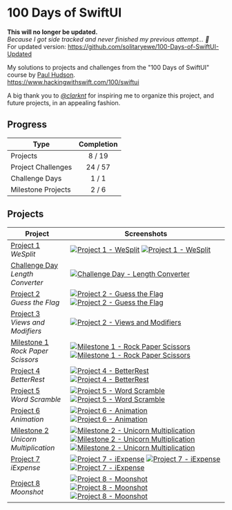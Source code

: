 # 100 Days of SwiftUI
<b>This will no longer be updated.</b><br>
<i>Because I got side tracked and never finished my previous attempt... 🫠</i><br>
For updated version: https://github.com/solitaryewe/100-Days-of-SwiftUI-Updated

My solutions to projects and challenges from the "100 Days of SwiftUI" course by [Paul Hudson](https://github.com/twostraws).<br>
https://www.hackingwithswift.com/100/swiftui

A big thank you to *[@clarknt](https://github.com/clarknt)* for inspiring me to organize this project, and future projects, in an appealing fashion.

## Progress

| Type | Completion |
| -------- | :----: |
| Projects | 8 / 19 |
| Project Challenges | 24 / 57 |
| Challenge Days | 1 / 1 |
| Milestone Projects | 2 / 6 |

## Projects

| Project | Screenshots |
| ------- | ---------- |
| [Project 1](https://github.com/solitaryewe/100-Days-of-SwiftUI/tree/main/Project-01) <br> *WeSplit* | [![Project 1 - WeSplit](https://github.com/solitaryewe/100-Days-of-SwiftUI/blob/main/Project-01/Screenshots/Project1-small.png)](https://github.com/solitaryewe/100-Days-of-SwiftUI/blob/main/Project-01/Screenshots/Project1-large.png) [![Project 1 - WeSplit](https://github.com/solitaryewe/100-Days-of-SwiftUI/blob/main/Project-01/Screenshots/Project1-challenges-small.png)](https://github.com/solitaryewe/100-Days-of-SwiftUI/blob/main/Project-01/Screenshots/Project1-challenges-large.png) |
| [Challenge Day](https://github.com/solitaryewe/100-Days-of-SwiftUI/tree/main/Challenge-Day) <br> *Length Converter* | [![Challenge Day - Length Converter](https://github.com/solitaryewe/100-Days-of-SwiftUI/blob/main/Challenge-Day/Screenshots/LengthConverter-small.png)](https://github.com/solitaryewe/100-Days-of-SwiftUI/blob/main/Challenge-Day/Screenshots/LengthConverter-large.png) |
| [Project 2](https://github.com/solitaryewe/100-Days-of-SwiftUI/tree/main/Project-02) <br> *Guess the Flag* | [![Project 2 - Guess the Flag](https://github.com/solitaryewe/100-Days-of-SwiftUI/blob/main/Project-02/Screenshots/Project2-small.png)](https://github.com/solitaryewe/100-Days-of-SwiftUI/blob/main/Project-02/Screenshots/Project2-large.png) [![Project 2 - Guess the Flag](https://github.com/solitaryewe/100-Days-of-SwiftUI/blob/main/Project-02/Screenshots/Project2-challenges-small.png)](https://github.com/solitaryewe/100-Days-of-SwiftUI/blob/main/Project-02/Screenshots/Project2-challenges-large.png) |
| [Project 3](https://github.com/solitaryewe/100-Days-of-SwiftUI/tree/main/Project-03) <br> *Views and Modifiers* | [![Project 2 - Views and Modifiers](https://github.com/solitaryewe/100-Days-of-SwiftUI/blob/main/Project-03/Screenshots/Project3-challenge1-small.png)](https://github.com/solitaryewe/100-Days-of-SwiftUI/blob/main/Project-03/Screenshots/Project3-challenge1-large.png) |
| [Milestone 1](https://github.com/solitaryewe/100-Days-of-SwiftUI/tree/main/Milestone-01) <br> *Rock Paper Scissors* | [![Milestone 1 - Rock Paper Scissors](https://github.com/solitaryewe/100-Days-of-SwiftUI/blob/main/Milestone-01/Screenshots/Milestone1a-small.png)](https://github.com/solitaryewe/100-Days-of-SwiftUI/blob/main/Milestone-01/Screenshots/Milestone1a-large.png) [![Milestone 1 - Rock Paper Scissors](https://github.com/solitaryewe/100-Days-of-SwiftUI/blob/main/Milestone-01/Screenshots/Milestone1b-small.png)](https://github.com/solitaryewe/100-Days-of-SwiftUI/blob/main/Milestone-01/Screenshots/Milestone1b-large.png) |
| [Project 4](https://github.com/solitaryewe/100-Days-of-SwiftUI/tree/main/Project-04) <br> *BetterRest* | [![Project 4 - BetterRest](https://github.com/solitaryewe/100-Days-of-SwiftUI/blob/main/Project-04/Screenshots/Project4-small.png)](https://github.com/solitaryewe/100-Days-of-SwiftUI/blob/main/Project-04/Screenshots/Project4-large.png) [![Project 4 - BetterRest](https://github.com/solitaryewe/100-Days-of-SwiftUI/blob/main/Project-04/Screenshots/Project4-challenges-small.png)](https://github.com/solitaryewe/100-Days-of-SwiftUI/blob/main/Project-04/Screenshots/Project4-challenges-large.png) |
| [Project 5](https://github.com/solitaryewe/100-Days-of-SwiftUI/tree/main/Project-05) <br> *Word Scramble* | [![Project 5 - Word Scramble](https://github.com/solitaryewe/100-Days-of-SwiftUI/blob/main/Project-05/Screenshots/Project5-small.png)](https://github.com/solitaryewe/100-Days-of-SwiftUI/blob/main/Project-05/Screenshots/Project5-large.png) [![Project 5 - Word Scramble](https://github.com/solitaryewe/100-Days-of-SwiftUI/blob/main/Project-05/Screenshots/Project5-challenges-small.png)](https://github.com/solitaryewe/100-Days-of-SwiftUI/blob/main/Project-05/Screenshots/Project5-challenges-large.png) |
| [Project 6](https://github.com/solitaryewe/100-Days-of-SwiftUI/tree/main/Project-06) <br> *Animation* | [![Project 6 - Animation](https://github.com/solitaryewe/100-Days-of-SwiftUI/blob/main/Project-06/Screenshots/Project6a-small.png)](https://github.com/solitaryewe/100-Days-of-SwiftUI/blob/main/Project-06/Screenshots/Project6a-large.png) [![Project 6 - Animation](https://github.com/solitaryewe/100-Days-of-SwiftUI/blob/main/Project-06/Screenshots/Project6b-small.png)](https://github.com/solitaryewe/100-Days-of-SwiftUI/blob/main/Project-06/Screenshots/Project6b-large.png) |
| [Milestone 2](https://github.com/solitaryewe/100-Days-of-SwiftUI/tree/main/Milestone-02) <br> *Unicorn Multiplication* | [![Milestone 2 - Unicorn Multiplication](https://github.com/solitaryewe/100-Days-of-SwiftUI/blob/main/Milestone-02/Screenshots/Milestone2a-small.png)](https://github.com/solitaryewe/100-Days-of-SwiftUI/blob/main/Milestone-02/Screenshots/Milestone2a-large.png) [![Milestone 2 - Unicorn Multiplication](https://github.com/solitaryewe/100-Days-of-SwiftUI/blob/main/Milestone-02/Screenshots/Milestone2b-small.png)](https://github.com/solitaryewe/100-Days-of-SwiftUI/blob/main/Milestone-02/Screenshots/Milestone2b-large.png) [![Milestone 2 - Unicorn Multiplication](https://github.com/solitaryewe/100-Days-of-SwiftUI/blob/main/Milestone-02/Screenshots/Milestone2c-small.png)](https://github.com/solitaryewe/100-Days-of-SwiftUI/blob/main/Milestone-02/Screenshots/Milestone2c-large.png) |
| [Project 7](https://github.com/solitaryewe/100-Days-of-SwiftUI/tree/main/Project-07) <br> *iExpense* | [![Project 7 - iExpense](https://github.com/solitaryewe/100-Days-of-SwiftUI/blob/main/Project-07/Screenshots/Project7-small.png)](https://github.com/solitaryewe/100-Days-of-SwiftUI/blob/main/Project-07/Screenshots/Project7-large.png) [![Project 7 - iExpense](https://github.com/solitaryewe/100-Days-of-SwiftUI/blob/main/Project-07/Screenshots/Project7-challenges1-small.png)](https://github.com/solitaryewe/100-Days-of-SwiftUI/blob/main/Project-07/Screenshots/Project7-challenges1-large.png) [![Project 7 - iExpense](https://github.com/solitaryewe/100-Days-of-SwiftUI/blob/main/Project-07/Screenshots/Project7-challenges2-small.png)](https://github.com/solitaryewe/100-Days-of-SwiftUI/blob/main/Project-07/Screenshots/Project7-challenges2-large.png) |
| [Project 8](https://github.com/solitaryewe/100-Days-of-SwiftUI/tree/main/Project-08) <br> *Moonshot* | [![Project 8 - Moonshot](https://github.com/solitaryewe/100-Days-of-SwiftUI/blob/main/Project-08/Screenshots/Project8-small.png)](https://github.com/solitaryewe/100-Days-of-SwiftUI/blob/main/Project-08/Screenshots/Project8-large.png) [![Project 8 - Moonshot](https://github.com/solitaryewe/100-Days-of-SwiftUI/blob/main/Project-08/Screenshots/Project8-challenges1-small.png)](https://github.com/solitaryewe/100-Days-of-SwiftUI/blob/main/Project-08/Screenshots/Project8-challenges1-large.png) [![Project 8 - Moonshot](https://github.com/solitaryewe/100-Days-of-SwiftUI/blob/main/Project-08/Screenshots/Project8-challenges2-small.png)](https://github.com/solitaryewe/100-Days-of-SwiftUI/blob/main/Project-08/Screenshots/Project8-challenges2-large.png) |
